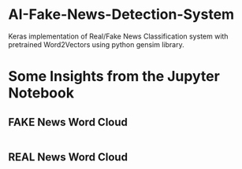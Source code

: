 # AI-Fake-News-Detection-System
Keras implementation of Real/Fake News Classification system with pretrained Word2Vectors using python gensim library.

# Some Insights from the Jupyter Notebook
## FAKE News Word Cloud
<img href="https://raw.githubusercontent.com/AI-kartheek/AI-Fake-News-Detection-System/main/Images/Fake%20News%20Word%20Cloud.jpg">

## REAL News Word Cloud
<img href="https://raw.githubusercontent.com/AI-kartheek/AI-Fake-News-Detection-System/main/Images/Real%20News%20Word%20Cloud.jpg">
